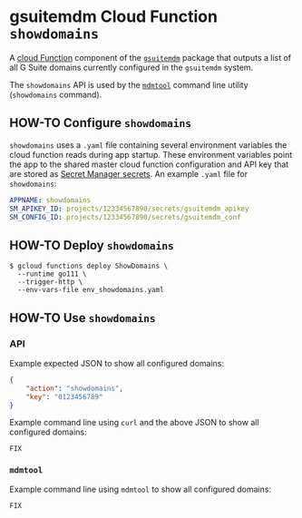 # gsuitemdm Cloud Function `showdomains` #

A [cloud Function](https://cloud.google.com/functions/) component of the [`gsuitemdm`](https://github.com/rickt/gsuitemdm) package that outputs a list of all G Suite domains currently configured in the `gsuitemdm` system.

The `showdomains` API is used by the [`mdmtool`](#mdmtool) command line utility (`showdomains` command).

## HOW-TO Configure `showdomains` ##
`showdomains` uses a `.yaml` file containing several environment variables the cloud function reads during app startup. These environment variables point the app to the shared master cloud function configuration and API key that are stored as [Secret Manager secrets](https://cloud.google.com/secret-manager/docs/managing-secrets). An example `.yaml` file for `showdomains`:

```yaml
APPNAME: showdomains
SM_APIKEY_ID: projects/12334567890/secrets/gsuitemdm_apikey
SM_CONFIG_ID: projects/12334567890/secrets/gsuitemdm_conf
```

## HOW-TO Deploy `showdomains` ##
```
$ gcloud functions deploy ShowDomains \
  --runtime go111 \
  --trigger-http \
  --env-vars-file env_showdomains.yaml
```

## HOW-TO Use `showdomains` ##

### API ###
Example expected JSON to show all configured domains:
```json
{
	"action": "showdomains",
	"key": "0123456789"
}
```

Example command line using `curl` and the above JSON to show all configured domains:

```
FIX
```

### `mdmtool` ##
Example command line using `mdmtool` to show all configured domains:
```
FIX
```
